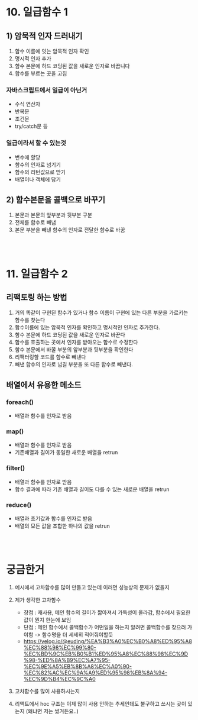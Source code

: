 # 10. 일급함수 1

## 1) 암묵적 인자 드러내기

1) 함수 이름에 잇는 암묵적 인자 확인
2) 명시적 인자 추가
3) 함수 본문에 하드 코딩된 값을 새로운 인자로 바꿉니다
4) 함수를 부르는 곳을 고침

###  자바스크립트에서 일급이 아닌거
- 수식 연산자
- 반복문
- 조건문
- try/catch문 등

### 일급이라서 할 수 있는것
- 변수에 할당
- 함수의 인자로 넘기기
- 함수의 리턴값으로 받기
- 배열이나 객체에 담기


## 2) 함수본문을 콜백으로 바꾸기
1) 본문과 본문의 앞부분과 뒷부분 구분
2) 전체를 함수로 빼냄
3) 본문 부분을 빼낸 함수의 인자로 전달한 함수로 바꿈


<br></br>
# 11. 일급함수 2

## 리팩토링 하는 방법
1) 거의 똑같이 구현된 함수가 있거나 함수 이름이 구현에 있는 다른 부분을 가르키는 함수를 찾는다
2) 함수이름에 있는 암묵적 인자를 확인하고 명시적인 인자로 추가한다.
3) 함수 본문에 하드 코딩된 값을 새로운 인자로 바꾼다
4) 함수를 호출하는 곳에서 인자를 받아오는 함수로 수정한다
5) 함수 본문에서 바꿀 부분의 앞부분과 뒷부분을 확인한다
6) 리팩터링할 코드를 함수로 빼낸다
7) 빼낸 함수의 인자로 넘길 부분을 또 다른 함수로 빼낸다.

## 배열에서 유용한 메소드

### foreach()
- 배열과 함수를 인자로 받음
  
### map()
- 배열과 함수를 인자로 받음
- 기존배열과 길이가 동일한 새로운 배열을 retrun

### filter()
- 배열과 함수를 인자로 받음
- 함수 결과에 따라 기존 배열과 길이도 다를 수 있는 새로운 배열을 retrun

### reduce()
- 배열과 초기값과 함수를 인자로 받음
- 배열의 모든 값을 조합한 하나의 값을 retrun

<br></br>
# 궁금한거
1. 예시에서 고차함수를 많이 만들고 있는데 이러면 성능상의 문제가 없을지
2. 제가 생각한 고차함수
   - 장점 : 재사용, 메인 함수의 길이가 짧아져서 가독성이 올라감, 함수에서 필요한 값이 뭔지 한눈에 보임
   - 단점 : 메인 함수에서 콜백함수가 어떤일을 하는지 알려면 콜백함수를 찾으러 가야함 -> 함수명을 더 세세히 적어줘야할듯
   - https://velog.io/@euding/%EA%B3%A0%EC%B0%A8%ED%95%A8%EC%88%98%EC%99%80-%EC%BD%9C%EB%B0%B1%ED%95%A8%EC%88%98%EC%9D%98-%ED%8A%B9%EC%A7%95-%EC%9E%A5%EB%8B%A8%EC%A0%90-%EC%82%AC%EC%9A%A9%ED%95%98%EB%8A%94-%EC%9D%B4%EC%9C%A0

3. 고차함수를 많이 사용하시는지
4. 리액트에서 hoc 구조는 이제 많이 사용 안하는 추세인데도 불구하고 쓰시는 곳이 있는지 (왜냐면 저는 썼거든요..)
